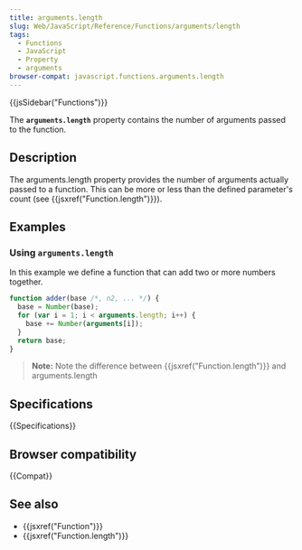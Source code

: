 ```yaml
---
title: arguments.length
slug: Web/JavaScript/Reference/Functions/arguments/length
tags:
  - Functions
  - JavaScript
  - Property
  - arguments
browser-compat: javascript.functions.arguments.length
---
```

{{jsSidebar("Functions")}}

The **`arguments.length`** property contains the number of arguments passed to
the function.

## Description

The arguments.length property provides the number of arguments actually passed
to a function. This can be more or less than the defined parameter's count (see
{{jsxref("Function.length")}}).

## Examples

### Using `arguments.length`

In this example we define a function that can add two or more numbers together.

```js
function adder(base /*, n2, ... */) {
  base = Number(base);
  for (var i = 1; i < arguments.length; i++) {
    base += Number(arguments[i]);
  }
  return base;
}
```

> **Note:** Note the difference between {{jsxref("Function.length")}}
> and arguments.length

## Specifications

{{Specifications}}

## Browser compatibility

{{Compat}}

## See also

*   {{jsxref("Function")}}
*   {{jsxref("Function.length")}}
